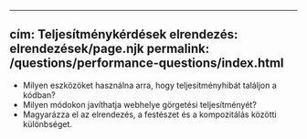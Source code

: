 ***

## cím: Teljesítménykérdések&#xA;elrendezés: elrendezések/page.njk&#xA;permalink: /questions/performance-questions/index.html

*   Milyen eszközöket használna arra, hogy teljesítményhibát találjon a kódban?
*   Milyen módokon javíthatja webhelye görgetési teljesítményét?
*   Magyarázza el az elrendezés, a festészet és a kompozitálás közötti különbséget.
